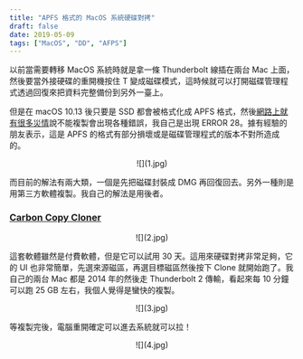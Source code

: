 ```yaml
---
title: "APFS 格式的 MacOS 系統硬碟對拷"
draft: false
date: 2019-05-09
tags: ["MacOS", "DD", "AFPS"]
---
```


以前當需要轉移 MacOS 系統時就是拿一條 Thunderbolt 線插在兩台 Mac 上面，然後要當外接硬碟的重開機按住 T 變成磁碟模式，這時候就可以打開磁碟管理程式透過回復來把資料完整備份到另外一臺上。

<!--more-->

但是在 macOS 10.13 後只要是 SSD 都會被格式化成 APFS 格式，然後[網路上就有很多災情](https://discussions.apple.com/thread/8340855)說不能複製會出現各種錯誤，我自己是出現 ERROR 28。據有經驗的朋友表示，這是 APFS 的格式有部分損壞或是磁碟管理程式的版本不對所造成的。

<center>
![](1.jpg)
</center>

而目前的解法有兩大類，一個是先把磁碟封裝成 DMG 再回復回去。另外一種則是用第三方軟體複製。我自己的解法是用後者。


### [Carbon Copy Cloner](https://bombich.com/download)

<center>
![](2.jpg)
</center>

這套軟體雖然是付費軟體，但是它可以試用 30 天。這用來硬碟對拷非常足夠，它的 UI 也非常簡單，先選來源磁區，再選目標磁區然後按下 Clone 就開始跑了。我自己的兩台 Mac 都是 2014 年的然後走 Thunderbolt 2 傳輸，看起來每 10 分鐘可以跑 25 GB 左右，我個人覺得是蠻快的複製。


<center>
![](3.jpg)
</center>


等複製完後，電腦重開確定可以進去系統就可以拉！


<center>
![](4.jpg)
</center>




